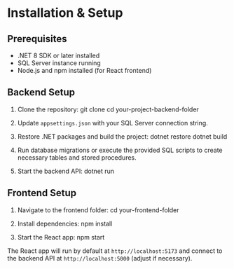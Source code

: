 
# Installation & Setup

## Prerequisites
- .NET 8 SDK or later installed
- SQL Server instance running
- Node.js and npm installed (for React frontend)

## Backend Setup
1. Clone the repository:
git clone <your-repo-url>
cd your-project-backend-folder


2. Update `appsettings.json` with your SQL Server connection string.

3. Restore .NET packages and build the project:
dotnet restore
dotnet build


4. Run database migrations or execute the provided SQL scripts to create necessary tables and stored procedures.
5. Start the backend API:
dotnet run



## Frontend Setup
1. Navigate to the frontend folder:
cd your-frontend-folder


2. Install dependencies:
npm install


3. Start the React app:
npm start



The React app will run by default at `http://localhost:5173` and connect to the backend API at `http://localhost:5000` (adjust if necessary).
